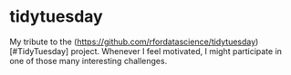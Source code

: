 # tidytuesday

My tribute to the (https://github.com/rfordatascience/tidytuesday)[#TidyTuesday] project. Whenever I feel motivated, I might participate in one of those many interesting challenges.